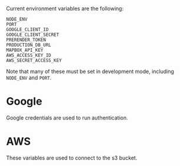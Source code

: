 Current environment variables are the following:

	NODE_ENV
	PORT
	GOOGLE_CLIENT_ID
	GOOGLE_CLIENT_SECRET
	PRERENDER_TOKEN
	PRODUCTION_DB_URL
	MAPBOX_API_KEY
	AWS_ACCESS_KEY_ID
	AWS_SECRET_ACCESS_KEY

Note that many of these must be set in development mode, including ``NODE_ENV`` and ``PORT``. 

# Google

Google credentials are used to run authentication.

# AWS

These variables are used to connect to the s3 bucket.
